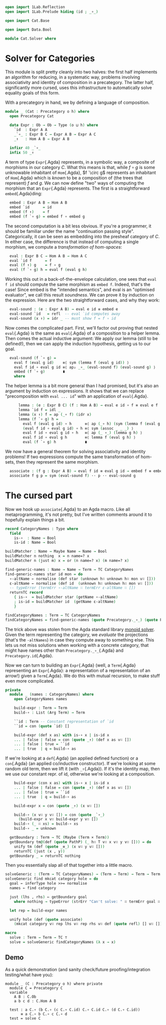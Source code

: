 ```agda
open import 1Lab.Reflection
open import 1Lab.Prelude hiding (id ; _∘_)

open import Cat.Base

open import Data.Bool

module Cat.Solver where
```

<!--
```agda
private variable
  o h : Level
```
-->

# Solver for Categories

This module is split pretty cleanly into two halves: the first half
implements an algorithm for reducing, in a systematic way, problems
involving associativity and identity of composition in a precategory.
The latter half, significantly more cursed, uses this infrastructure to
automatically solve equality goals of this form.

With a precategory in hand, we by defining a language of composition.

```agda
module _ (Cat : Precategory o h) where
  open Precategory Cat
```
<!--
```agda
  private variable
    A B C : Ob
```
-->
```agda
  data Expr : Ob → Ob → Type (o ⊔ h) where
    `id  : Expr A A
    _`∘_ : Expr B C → Expr A B → Expr A C
    _↑   : Hom A B → Expr A B
  
  infixr 40 _`∘_
  infix 50 _↑
```

A term of type `Expr`{.Agda} represents, in a symbolic way, a composite
of morphisms in our category $C$. What this means is that, while $f
\circ g$ is some unknowable inhabitant of `Hom`{.Agda}, $f `\circ g$
represents an inhabitant of `Hom`{.Agda} which is _known_ to be a
composition of (the trees that represent) $f$ and $g$. We can now define
"two" ways of computing the morphism that an `Expr`{.Agda} represents.
The first is a straightforward `embed`{.Agda}ding:

```agda
  embed : Expr A B → Hom A B
  embed `id      = id
  embed (f ↑)    = f
  embed (f `∘ g) = embed f ∘ embed g
```

The second computation is a bit less obvious. If you're a programmer, it
should be familiar under the name "continuation passing style".
Categorically, it can be seen as embedding into the presheaf category of
$C$. In either case, the difference is that instead of computing a
single morphism, we compute a _transformation of hom-spaces_:

```agda
  eval : Expr B C → Hom A B → Hom A C
  eval `id f      = f
  eval (f ↑) g    = f ∘ g
  eval (f `∘ g) h = eval f (eval g h)
```

Working this out in a back-of-the-envelope calculation, one sees that
`eval f id` should compute the same morphism as `embed f`. Indeed,
that's the case! Since embed is the "intended semantics", and eval is an
"optimised evaluator", we call this result _soundness_. We can prove it
by induction on the expression. Here are the two straightforward cases,
and why they work:

```agda
  eval-sound : (e : Expr A B) → eval e id ≡ embed e
  eval-sound `id   = refl  -- eval `id computes away
  eval-sound (x ↑) = idr _ -- must show f = f ∘ id
```

Now comes the complicated part. First, we'll factor out proving that
nested `eval`{.Agda} is the same as `eval`{.Agda} of a composition to a
helper lemma. Then comes the actual inductive argument: We apply our
lemma (still to be defined!), then we can apply the induction
hypothesis, getting us to our goal.

```agda
  eval-sound (f `∘ g) =
    eval f (eval g id)    ≡⟨ sym (lemma f (eval g id)) ⟩
    eval f id ∘ eval g id ≡⟨ ap₂ _∘_ (eval-sound f) (eval-sound g) ⟩
    embed (f `∘ g)        ∎
    where
```

The helper lemma is a bit more general than I had promised, but it's
also an argument by induction on expressions. It shows that we can
replace "precomposition with `eval ... id`" with an application of
`eval`{.Agda}.

```agda
      lemma : (e : Expr B C) (f : Hom A B) → eval e id ∘ f ≡ eval e f
      lemma `id f = idl _
      lemma (x ↑) f = ap (_∘ f) (idr x) 
      lemma (f `∘ g) h =
        eval f (eval g id) ∘ h      ≡⟨ ap (_∘ h) (sym (lemma f (eval g id))) ⟩
        (eval f id ∘ eval g id) ∘ h ≡⟨ sym (assoc _ _ _) ⟩
        eval f id ∘ eval g id ∘ h   ≡⟨ ap (_ ∘_) (lemma g h) ⟩
        eval f id ∘ eval g h        ≡⟨ lemma f (eval g h) ⟩
        eval (f `∘ g) h             ∎
```

We now have a general theorem for solving associativity and identity
problems! If two expressions compute the same transformation of
hom-sets, then they represent the same morphism.

```agda
  associate : (f g : Expr A B) → eval f id ≡ eval g id → embed f ≡ embed g
  associate f g p = sym (eval-sound f) ·· p ·· eval-sound g
```

# The cursed part

Now we hook up `associate`{.Agda} to an Agda macro. Like all
metaprogramming, it's not pretty, but I've written comments around it to
hopefully explain things a bit.

```agda
record CategoryNames : Type where
  field
    is-∘  : Name → Bool
    is-id : Name → Bool

buildMatcher : Name → Maybe Name → Name → Bool
buildMatcher n nothing  x = n name=? x
buildMatcher n (just m) x = or (n name=? x) (m name=? x)

find-generic-names : Name → Name → Term → TC CategoryNames
find-generic-names star id mon = do
  ∘-altName ← normalise (def star (unknown h∷ unknown h∷ mon v∷ []))
  ε-altName ← normalise (def id  (unknown h∷ unknown h∷ mon v∷ []))
  -- typeError (termErr ∘-altName ∷ termErr ε-altName ∷ [])
  returnTC record
    { is-∘  = buildMatcher star (getName ∘-altName)
    ; is-id = buildMatcher id  (getName ε-altName)
    }

findCategoryNames : Term → TC CategoryNames
findCategoryNames = find-generic-names (quote Precategory._∘_) (quote Precategory.id)
```

The trick above was stolen from the Agda standard library [monoid
solver]. Given the term representing the category, we _evaluate_ the
projections (that's the `-altNames`) in case they compute away to
something else. This lets us not miss solutions when working with a
concrete category, that might have names other than
`Precategory._∘_`{.Agda} and `Precategory.id`{.Agda}.

[monoid solver]: https://github.com/agda/agda-stdlib/blob/master/src/Tactic/MonoidSolver.agda

Now we can turn to building an `Expr`{.Agda} (well, a `Term`{.Agda}
representing an `Expr`{.Agda}: a representation of a representation of
an arrow!) given a `Term`{.Agda}. We do this with mutual recursion, to
make stuff even more complicated.

```agda
private
  module _ (names : CategoryNames) where
    open CategoryNames names

    build-expr : Term → Term
    build-∘ : List (Arg Term) → Term

    ``id : Term -- Constant representation of `id
    ``id = con (quote `id) []

    build-expr (def x as) with is-∘ x | is-id x
    ... | false | false = con (quote _↑) (def x as v∷ [])
    ... | false | true = ``id
    ... | true  | q = build-∘ as
```

If we're looking at a `def`{.Agda} (an applied defined function) or a
`con`{.Agda} (an applied co/inductive constructor). If we're looking at
some random old term, then we lift it (with `_↑`{.Agda}). If it's the
identity map, then we use our constant repr. of id, otherwise we're
looking at a composition.

```agda
    build-expr (con x as) with is-∘ x | is-id x
    ... | false | false = con (quote _↑) (def x as v∷ [])
    ... | false | true = ``id
    ... | true  | q = build-∘ as

    build-expr x = con (quote _↑) (x v∷ [])

    build-∘ (x v∷ y v∷ []) = con (quote _`∘_) 
      (build-expr x v∷ build-expr y v∷ [])
    build-∘ (_ ∷ xs) = build-∘ xs
    build-∘ _ = unknown

  getBoundary : Term → TC (Maybe (Term × Term))
  getBoundary tm@(def (quote PathP) (_ h∷ T v∷ x v∷ y v∷ [])) = do
    unify tm (def (quote _≡_) (x v∷ y v∷ []))
    returnTC (just (x , y))
  getBoundary _ = returnTC nothing
```

Then you essentially slap all of that together into a little macro.

```agda
solveGeneric : (Term → TC CategoryNames) → (Term → Term) → Term → Term → TC ⊤
solveGeneric find mkcat category hole = do
  goal ← inferType hole >>= normalise
  names ← find category

  just (lhs , rhs) ← getBoundary goal
    where nothing → typeError (strErr "Can't solve: " ∷ termErr goal ∷ [])

  let rep = build-expr names

  unify hole (def (quote associate) 
    (mkcat category v∷ rep lhs v∷ rep rhs v∷ def (quote refl) [] v∷ []))

macro
  solve : Term → Term → TC ⊤
  solve = solveGeneric findCategoryNames (λ x → x)
```

## Demo

As a quick demonstration (and sanity check/future proofing/integration
testing/what have you):

```
module _ (C : Precategory o h) where private
  module C = Precategory C
  variable
    A B : C.Ob
    a b c d : C.Hom A B

  test : a C.∘ (b C.∘ (c C.∘ C.id) C.∘ C.id C.∘ (d C.∘ C.id)) 
       ≡ a C.∘ b C.∘ c C.∘ d
  test = solve C
```

